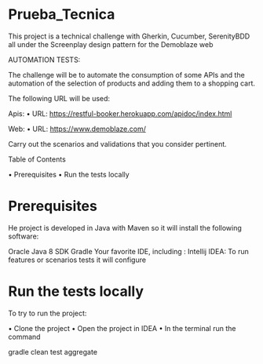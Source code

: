 # Prueba_Tecnica

This project is a technical challenge with Gherkin, Cucumber, SerenityBDD all under the Screenplay design pattern for the Demoblaze web

AUTOMATION TESTS:

The challenge will be to automate the consumption of some APIs and the automation of the selection of products and adding them to a shopping cart.

The following URL will be used:

Apis:
• URL: https://restful-booker.herokuapp.com/apidoc/index.html

Web:
• URL: https://www.demoblaze.com/

Carry out the scenarios and validations that you consider pertinent.

Table of Contents

• Prerequisites
• Run the tests locally

# Prerequisites
He project is developed in Java with Maven so it will install the following software:

Oracle Java 8 SDK
Gradle
Your favorite IDE, including :
Intellij IDEA: To run features or scenarios tests it will configure

# Run the tests locally
To try to run the project:

• Clone the project
• Open the project in IDEA
• In the terminal run the command
  
  gradle clean test aggregate
